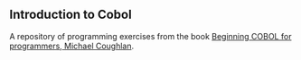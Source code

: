 ## Introduction to Cobol

A repository of programming exercises from the book [Beginning COBOL for programmers, Michael Coughlan](https://www.apress.com/gp/book/9781430262534#:~:text=Beginning%20COBOL%20for%20Programmers%20is%20a%20comprehensive%2C%20sophisticated%20tutorial%20and,add%20COBOL%20to%20your%20repertoire.).
